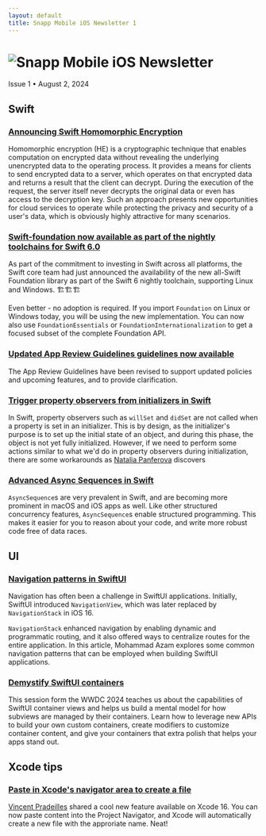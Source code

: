 ```yaml
---
layout: default
title: Snapp Mobile iOS Newsletter 1
---
```


# ![Snapp Mobile](https://assets-global.website-files.com/635810b251b86c0d78f76c20/635811021547a1def077ef72_Snapp%20Mobile%20Logo.svg) iOS Newsletter

Issue 1 • August 2, 2024

## Swift

### [Announcing Swift Homomorphic Encryption](https://www.swift.org/blog/announcing-swift-homomorphic-encryption/)

Homomorphic encryption (HE) is a cryptographic technique that enables computation on encrypted data without revealing the underlying unencrypted data to the operating process. It provides a means for clients to send encrypted data to a server, which operates on that encrypted data and returns a result that the client can decrypt. During the execution of the request, the server itself never decrypts the original data or even has access to the decryption key. Such an approach presents new opportunities for cloud services to operate while protecting the privacy and security of a user's data, which is obviously highly attractive for many scenarios.

### [Swift-foundation now available as part of the nightly toolchains for Swift 6.0](https://forums.swift.org/t/swift-foundation-now-available/73530)

As part of the commitment to investing in Swift across all platforms, the Swift core team had just announced the availability of the new all-Swift Foundation library as part of the Swift 6 nightly toolchain, supporting Linux and Windows. 🏗️🏗️🏗️ 

Even better - no adoption is required. If you import `Foundation` on Linux or Windows today, you will be using the new implementation. You can now also use `FoundationEssentials` or `FoundationInternationalization` to get a focused subset of the complete Foundation API.

### [Updated App Review Guidelines guidelines now available](https://developer.apple.com/news/?id=ty0avr2s)

The App Review Guidelines have been revised to support updated policies and upcoming features, and to provide clarification.

### [Trigger property observers from initializers in Swift](https://nilcoalescing.com/blog/TriggerPropertyObserversFromInitializersInSwift/)

In Swift, property observers such as `willSet` and `didSet` are not called when a property is set in an initializer. This is by design, as the initializer's purpose is to set up the initial state of an object, and during this phase, the object is not yet fully initialized. However, if we need to perform some actions similar to what we'd do in property observers during initialization, there are some workarounds as [Natalia Panferova](https://x.com/natpanferova) discovers

### [Advanced Async Sequences in Swift](https://swiftonserver.com/advanced-async-sequences/)

`AsyncSequence`s are very prevalent in Swift, and are becoming more prominent in macOS and iOS apps as well. Like other structured concurrency features, `AsyncSequence`s enable structured programming. This makes it easier for you to reason about your code, and write more robust code free of data races.

## UI

### [Navigation patterns in SwiftUI](https://azamsharp.com/2024/07/29/navigation-patterns-in-swiftui.html)

Navigation has often been a challenge in SwiftUI applications. Initially, SwiftUI introduced `NavigationView`, which was later replaced by `NavigationStack` in iOS 16.

`NavigationStack` enhanced navigation by enabling dynamic and programmatic routing, and it also offered ways to centralize routes for the entire application. In this article, Mohammad Azam explores some common navigation patterns that can be employed when building SwiftUI applications.

### [Demystify SwiftUI containers](https://developer.apple.com/wwdc24/10146)

This session form the WWDC 2024 teaches us about the capabilities of SwiftUI container views and helps us build a mental model for how subviews are managed by their containers. Learn how to leverage new APIs to build your own custom containers, create modifiers to customize container content, and give your containers that extra polish that helps your apps stand out.

## Xcode tips

### [Paste in Xcode's navigator area to create a file](https://x.com/v_pradeilles/status/1818610834232508534)

[Vincent Pradeilles](https://x.com/v_pradeilles) shared a cool new feature available on Xcode 16. You can now paste content into the Project Navigator, and Xcode will automatically create a new file with the approriate name. Neat!

